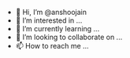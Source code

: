 - 👋 Hi, I’m @anshoojain
- 👀 I’m interested in ...
- 🌱 I’m currently learning ...
- 💞️ I’m looking to collaborate on ...
- 📫 How to reach me ...

<!---
anshoojain/anshoojain is a ✨ special ✨ repository because its `README.md` (this file) appears on your GitHub profile.
You can click the Preview link to take a look at your changes.
--->
